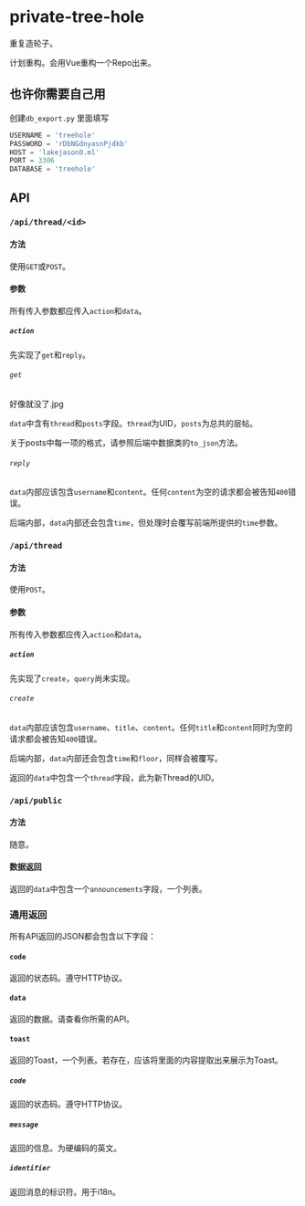 # private-tree-hole
重复造轮子。

计划重构。会用Vue重构一个Repo出来。

## 也许你需要自己用
创建```db_export.py```
里面填写
```py
USERNAME = 'treehole'
PASSWORD = 'rDbNGdnyasnPjdkb'
HOST = 'lakejason0.ml'
PORT = 3306
DATABASE = 'treehole'
```
## API

### `/api/thread/<id>`

#### 方法

使用`GET`或`POST`。

#### 参数

所有传入参数都应传入`action`和`data`。

##### `action`

先实现了`get`和`reply`。

###### `get`

好像就没了.jpg

`data`中含有`thread`和`posts`字段。`thread`为UID，`posts`为总共的层帖。

关于posts中每一项的格式，请参照后端中数据类的`to_json`方法。

###### `reply`

`data`内部应该包含`username`和`content`。任何`content`为空的请求都会被告知`400`错误。

后端内部，`data`内部还会包含`time`，但处理时会覆写前端所提供的`time`参数。

### `/api/thread`

#### 方法

使用`POST`。

#### 参数

所有传入参数都应传入`action`和`data`。

##### `action`

先实现了`create`，`query`尚未实现。

###### `create`

`data`内部应该包含`username`、`title`、`content`。任何`title`和`content`同时为空的请求都会被告知`400`错误。

后端内部，`data`内部还会包含`time`和`floor`，同样会被覆写。

返回的`data`中包含一个`thread`字段，此为新Thread的UID。

### `/api/public`

#### 方法

随意。

#### 数据返回

返回的`data`中包含一个`announcements`字段，一个列表。

### 通用返回

所有API返回的JSON都会包含以下字段：

#### `code`

返回的状态码。遵守HTTP协议。

#### `data`

返回的数据。请查看你所需的API。

#### `toast`

返回的Toast，一个列表。若存在，应该将里面的内容提取出来展示为Toast。

##### `code`

返回的状态码。遵守HTTP协议。

##### `message`

返回的信息。为硬编码的英文。

##### `identifier`

返回消息的标识符。用于i18n。